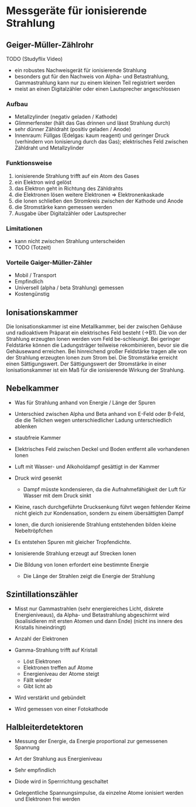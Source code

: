 # Messgeräte für ionisierende Strahlung

## Geiger-Müller-Zählrohr

TODO (Studyflix Video)

- ein robustes Nachweisgerät für ionisierende Strahlung
- besonders gut für den Nachweis von Alpha- und Betastrahlung, Gammastrahlung kann nur zu einem kleinen Teil registriert werden
- meist an einen Digitalzähler oder einen Lautsprecher angeschlossen

### Aufbau

- Metallzylinder (negativ geladen / Kathode)
- Glimmerfenster (hält das Gas drinnen und lässt Strahlung durch)
- sehr dünner Zähldraht (positiv geladen / Anode)
- Innenraum: Füllgas (Edelgas: kaum reagent) und geringer Druck (verhindern von Ionisierung durch das Gas); elektrisches Feld zwischen Zähldraht und Metallzylinder

### Funktionsweise

1. ionisierende Strahlung trifft auf ein Atom des Gases
2. ein Elektron wird gelöst
3. das Elektron geht in Richtung des Zähldrahts
4. die Elektronen lösen weitere Elektronen => Elektronenkaskade
5. die Ionen schließen den Stromkreis zwischen der Kathode und Anode
6. die Stromstärke kann gemessen werden
7. Ausgabe über Digitalzähler oder Lautsprecher

### Limitationen

- kann nicht zwischen Strahlung unterscheiden
- TODO (Totzeit)

### Vorteile Gaiger-Müller-Zähler

- Mobil / Transport
- Empfindlich
- Universell (alpha / beta Strahlung) gemessen
- Kostengünstig

## Ionisationskammer

Die lonisationskammer ist eine Metallkammer, bei der zwischen Gehäuse und radioaktivem Präparat ein elektrisches Feld besteht (→B1). Die von der Strahlung erzeugten lonen werden vom Feld be-schleunigt. Bei geringer Feldstärke können die Ladungsträger teilweise rekombinieren, bevor sie die Gehäusewand erreichen. Bei hinreichend großer Feldstärke tragen alle von der Strahlung erzeugten lonen zum Strom bei. Die Stromstärke erreicht einen Sättigungswert.
Der Sättigungswert der Stromstärke in einer lonisationskammer ist ein Maß für die ionisierende Wirkung der Strahlung.

## Nebelkammer

- Was für Strahlung anhand von Energie / Länge der Spuren
- Unterschied zwischen Alpha und Beta anhand von E-Feld oder B-Feld, die die Teilchen wegen unterschiedlicher Ladung unterschiedlich ablenken

- staubfreie Kammer
- Elektrisches Feld zwischen Deckel und Boden entfernt alle vorhandenen Ionen
- Luft mit Wasser- und Alkoholdampf gesättigt in der Kammer
- Druck wird gesenkt
  - Dampf müsste kondensieren, da die Aufnahmefähigkeit der Luft für Wasser mit dem Druck sinkt
- Kleine, rasch durchgeführte Drucksenkung führt wegen fehlender Keime nicht gleich zur Kondensation, sondern zu einem übersättigten Dampf
- Ionen, die durch ionisierende Strahlung entstehenden bilden kleine Nebeltröpfchen
- Es entstehen Spuren mit gleicher Tropfendichte.
- Ionisierende Strahlung erzeugt auf Strecken Ionen
- Die Bildung von Ionen erfordert eine bestimmte Energie
  - Die Länge der Strahlen zeigt die Energie der Strahlung

## Szintillationszähler

- Misst nur Gammastrahlen (sehr energiereiches Licht, diskrete Energieniveaus), da Alpha- und Betastrahlung abgeschirmt wird (koalisidieren mit ersten Atomen und dann Ende) (nicht ins innere des Kristalls hineindringt)
- Anzahl der Elektronen

- Gamma-Strahlung trifft auf Kristall
  - Löst Elektronen
  - Elektronen treffen auf Atome
  - Energieniveau der Atome steigt
  - Fällt wieder
  - Gibt licht ab
- Wird verstärkt und gebündelt
- Wird gemessen von einer Fotokathode

## Halbleiterdetektoren

- Messung der Energie, da Energie proportional zur gemessenen Spannung
- Art der Strahlung aus Energieniveau
- Sehr empfindlich

- Diode wird in Sperrrichtung geschaltet
- Gelegentliche Spannungsimpulse, da einzelne Atome ionisiert werden und Elektronen frei werden
